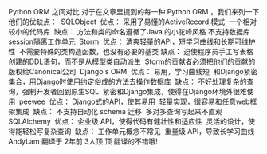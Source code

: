 Python ORM 之间对比 对于在文章里提到的每一种 Python ORM ，我们来列一下他们的优缺点：  SQLObject  优点：
采用了易懂的ActiveRecord 模式  一个相对较小的代码库  缺点： 方法和类的命名遵循了Java 的小驼峰风格
不支持数据库session隔离工作单元  Storm  优点： 清爽轻量的API，短学习曲线和长期可维护性  不需要特殊的类构造函数，也没有必要的基类
缺点： 迫使程序员手工写表格创建的DDL语句，而不是从模型类自动派生  Storm的贡献者必须把他们的贡献的版权给Canonical公司  Django's
ORM  优点： 易用，学习曲线短  和Django紧密集合，用Django时使用约定俗成的方法去操作数据库  缺点：
不好处理复杂的查询，强制开发者回到原生SQL  紧密和Django集成，使得在Django环境外很难使用  peewee  优点：
Django式的API，使其易用  轻量实现，很容易和任意web框架集成  缺点： 不支持自动化 schema 迁移  多对多查询写起来不直观
SQLAlchemy  优点： 企业级 API，使得代码有健壮性和适应性  灵活的设计，使得能轻松写复杂查询  缺点： 工作单元概念不常见  重量级
API，导致长学习曲线  AndyLam 翻译于 2年前 3人顶 顶 翻译的不错哦!

